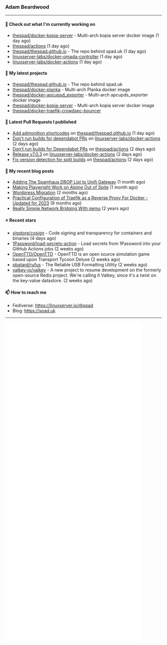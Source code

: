 ### Adam Beardwood
---
#### 👷 Check out what I'm currently working on

- [thespad/docker-kopia-server](https://github.com/thespad/docker-kopia-server) - Multi-arch kopia server docker image  (1 day ago)
- [thespad/actions](https://github.com/thespad/actions) (1 day ago)
- [thespad/thespad.github.io](https://github.com/thespad/thespad.github.io) - The repo behind spad.uk (1 day ago)
- [linuxserver-labs/docker-omada-controller](https://github.com/linuxserver-labs/docker-omada-controller) (1 day ago)
- [linuxserver-labs/docker-actions](https://github.com/linuxserver-labs/docker-actions) (1 day ago)

#### 🌱 My latest projects

- [thespad/thespad.github.io](https://github.com/thespad/thespad.github.io) - The repo behind spad.uk
- [thespad/docker-planka](https://github.com/thespad/docker-planka) - Multi-arch Planka docker image
- [thespad/docker-apcupsd_exporter](https://github.com/thespad/docker-apcupsd_exporter) - Multi-arch apcupds_exporter docker image
- [thespad/docker-kopia-server](https://github.com/thespad/docker-kopia-server) - Multi-arch kopia server docker image 
- [thespad/docker-traefik-crowdsec-bouncer](https://github.com/thespad/docker-traefik-crowdsec-bouncer)

#### 🔨 Latest Pull Requests I published

- [Add admonition shortcodes](https://github.com/thespad/thespad.github.io/pull/14) on [thespad/thespad.github.io](https://github.com/thespad/thespad.github.io) (1 day ago)
- [Don&#39;t run builds for dependabot PRs](https://github.com/linuxserver-labs/docker-actions/pull/115) on [linuxserver-labs/docker-actions](https://github.com/linuxserver-labs/docker-actions) (2 days ago)
- [Don&#39;t run builds for Dependabot PRs](https://github.com/thespad/actions/pull/105) on [thespad/actions](https://github.com/thespad/actions) (2 days ago)
- [Release v7.0.3](https://github.com/linuxserver-labs/docker-actions/pull/114) on [linuxserver-labs/docker-actions](https://github.com/linuxserver-labs/docker-actions) (2 days ago)
- [Fix version detection for split builds](https://github.com/thespad/actions/pull/104) on [thespad/actions](https://github.com/thespad/actions) (2 days ago)

#### 📜 My recent blog posts

- [Adding The Spamhaus DROP List to Unifi Gateway](https://www.spad.uk/posts/adding-spamhaus-drop-list-to-unifi-gateway/) (1 month ago)
- [Making Playwright Work on Alpine Out of Spite](https://www.spad.uk/posts/making-playwright-work-on-alpine-out-of-spite/) (1 month ago)
- [Wordpress Migration](https://www.spad.uk/posts/wordpress-migration/) (2 months ago)
- [Practical Configuration of Traefik as a Reverse Proxy For Docker - Updated for 2023](https://www.spad.uk/posts/practical-configuration-of-traefik-as-a-reverse-proxy-for-docker-updated-for-2023/) (9 months ago)
- [Really Simple Network Bridging With qemu](https://www.spad.uk/posts/really-simple-network-bridging-with-qemu/) (2 years ago)

#### ⭐ Recent stars

- [sigstore/cosign](https://github.com/sigstore/cosign) - Code signing and transparency for containers and binaries (4 days ago)
- [1Password/load-secrets-action](https://github.com/1Password/load-secrets-action) - Load secrets from 1Password into your GitHub Actions jobs (2 weeks ago)
- [OpenTTD/OpenTTD](https://github.com/OpenTTD/OpenTTD) - OpenTTD is an open source simulation game based upon Transport Tycoon Deluxe (2 weeks ago)
- [pbatard/rufus](https://github.com/pbatard/rufus) - The Reliable USB Formatting Utility (2 weeks ago)
- [valkey-io/valkey](https://github.com/valkey-io/valkey) - A new project to resume development on the formerly open-source Redis project. We&#39;re calling it Valkey, since it&#39;s a twist on the key-value datastore. (2 weeks ago)

#### 📫 How to reach me
- Fediverse: https://linuxserver.io/@spad
- Blog: https://spad.uk
---
<img src="https://raw.githubusercontent.com/thespad/thespad/main/github-metrics.svg">
